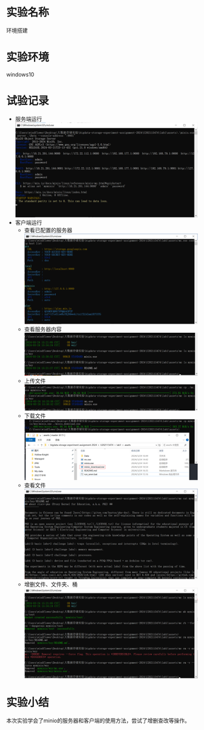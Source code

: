 # 实验名称
环境搭建
# 实验环境
windows10
# 试验记录
- 服务端运行
![](figure/sever_run.png)
- 客户端运行
    - 查看已配置的服务器
    ![](figure/client_hosts.png)
    - 查看服务器内容
    ![](figure/client_view.png)
    - 上传文件
    ![](figure/client_upload.png)
    - 下载文件
    ![](figure/client_download.png)
    - 查看文件
    ![](figure/client_cat.png)
    - 增删文件、文件夹、桶
    ![](figure/client_add_delete.png)
# 实验小结
本次实验学会了minio的服务器和客户端的使用方法，尝试了增删查改等操作。